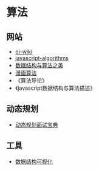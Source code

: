 # 算法

## 网站
- [oi-wiki](https://oi-wiki.org/)
- [javascript-algorithms](https://github.com/trekhleb/javascript-algorithms)
- [数据结构与算法之美](https://time.geekbang.org/column/intro/100017301)
- [漫画算法](https://www.zhihu.com/column/c_144466663)
- 《算法导论》
- 《javascript数据结构与算法描述》

## 动态规划
- [动态规划面试宝典](https://time.geekbang.org/column/article/284937)

## 工具
- [数据结构可视化](https://www.cs.usfca.edu/~galles/visualization/Algorithms.html)